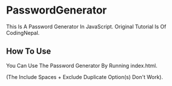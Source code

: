 # PasswordGenerator
This Is A Password Generator In JavaScript. Original Tutorial Is Of CodingNepal.

## How To Use
You Can Use The Password Generator By Running index.html.

(The Include Spaces + Exclude Duplicate Option(s) Don't Work).